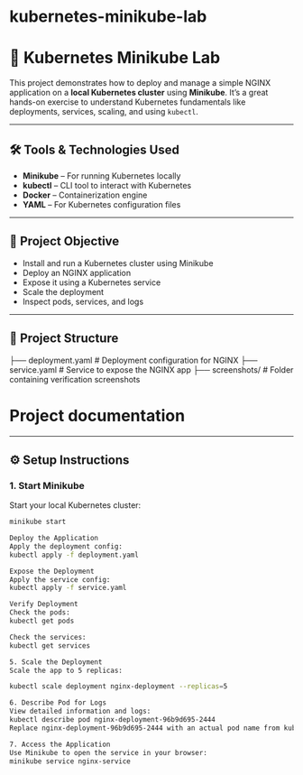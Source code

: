# kubernetes-minikube-lab
# 🚀 Kubernetes Minikube Lab

This project demonstrates how to deploy and manage a simple NGINX application on a **local Kubernetes cluster** using **Minikube**. It’s a great hands-on exercise to understand Kubernetes fundamentals like deployments, services, scaling, and using `kubectl`.

---

## 🛠️ Tools & Technologies Used

- **Minikube** – For running Kubernetes locally
- **kubectl** – CLI tool to interact with Kubernetes
- **Docker** – Containerization engine
- **YAML** – For Kubernetes configuration files

---

## 🎯 Project Objective

- Install and run a Kubernetes cluster using Minikube
- Deploy an NGINX application
- Expose it using a Kubernetes service
- Scale the deployment
- Inspect pods, services, and logs

---

## 📁 Project Structure

├── deployment.yaml # Deployment configuration for NGINX 
├── service.yaml # Service to expose the NGINX app 
├── screenshots/ # Folder containing verification screenshots 
# Project documentation


---

## ⚙️ Setup Instructions

### 1. Start Minikube

Start your local Kubernetes cluster:

```bash
minikube start

Deploy the Application
Apply the deployment config:
kubectl apply -f deployment.yaml

Expose the Deployment
Apply the service config:
kubectl apply -f service.yaml

Verify Deployment
Check the pods:
kubectl get pods

Check the services:
kubectl get services

5. Scale the Deployment
Scale the app to 5 replicas:

kubectl scale deployment nginx-deployment --replicas=5

6. Describe Pod for Logs
View detailed information and logs:
kubectl describe pod nginx-deployment-96b9d695-2444
Replace nginx-deployment-96b9d695-2444 with an actual pod name from kubectl get pods.

7. Access the Application
Use Minikube to open the service in your browser:
minikube service nginx-service
